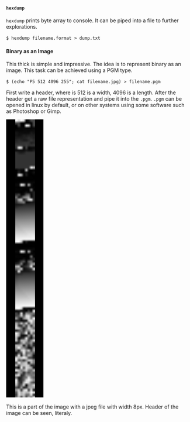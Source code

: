#### `hexdump`
`hexdump` prints byte array to console. It can be piped into a file to further explorations.

```
$ hexdump filename.format > dump.txt
```

#### Binary as an Image
This thick is simple and impressive. The idea is to represent binary as an image. This task can be achieved using a PGM type.

```
$ (echo "P5 512 4096 255"; cat filename.jpg) > filename.pgm
```

First write a header, where is 512 is a width, 4096 is a length. After the header get a raw file representation and pipe it into the `.pgm`. `.pgm` can be opened in linux by default, or on other systems using some software such as Photoshop or Gimp.

![JPG binary as Image](https://github.com/pvlbzn/Today/blob/master/Jun3/jpeg_header.png?raw=true)

This is a part of the image with a jpeg file with width 8px. Header of the image can be seen, literaly.